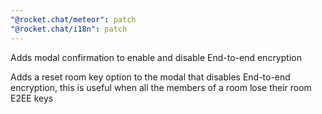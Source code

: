 ```yaml
---
"@rocket.chat/meteor": patch
"@rocket.chat/i18n": patch
---
```


Adds modal confirmation to enable and disable End-to-end encryption

Adds a reset room key option to the modal that disables End-to-end encryption, this is useful when all the members of a room lose their room E2EE keys
